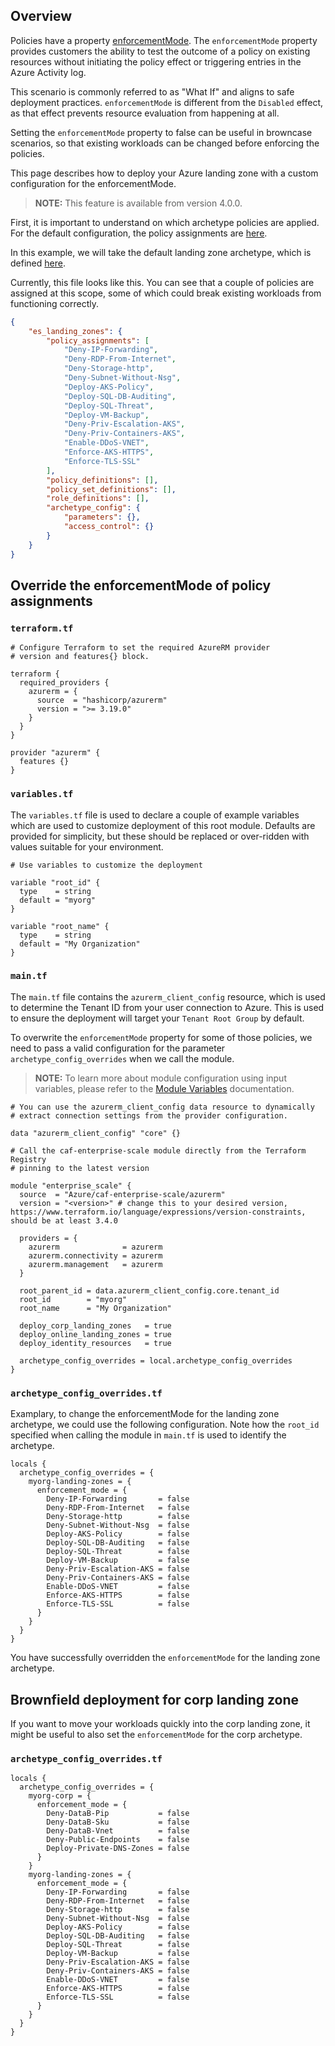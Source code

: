 <!-- markdownlint-disable first-line-h1 -->
## Overview

Policies have a property [enforcementMode](https://learn.microsoft.com/en-us/azure/governance/policy/concepts/assignment-structure#enforcement-mode). The `enforcementMode` property provides customers the ability to test the outcome of a policy on existing resources without initiating the policy effect or triggering entries in the Azure Activity log.

This scenario is commonly referred to as "What If" and aligns to safe deployment practices. `enforcementMode` is different from the `Disabled` effect, as that effect prevents resource evaluation from happening at all.

Setting the `enforcementMode` property to false can be useful in browncase scenarios, so that existing workloads can be changed before enforcing the policies.

This page describes how to deploy your Azure landing zone with a custom configuration for the enforcementMode.

> **NOTE:** This feature is available from version 4.0.0.

First, it is important to understand on which archetype policies are applied. For the default configuration, the policy assignments are [here](../../modules/archetypes/lib/archetype_definitions/).

In this example, we will take the default landing zone archetype, which is defined [here](../../modules/archetypes/lib/archetype_definitions/archetype_definition_es_landing_zones.tmpl.json).

Currently, this file looks like this. You can see that a couple of policies are assigned at this scope, some of which could break existing workloads from functioning correctly.

```json
{
    "es_landing_zones": {
        "policy_assignments": [
            "Deny-IP-Forwarding",
            "Deny-RDP-From-Internet",
            "Deny-Storage-http",
            "Deny-Subnet-Without-Nsg",
            "Deploy-AKS-Policy",
            "Deploy-SQL-DB-Auditing",
            "Deploy-SQL-Threat",
            "Deploy-VM-Backup",
            "Deny-Priv-Escalation-AKS",
            "Deny-Priv-Containers-AKS",
            "Enable-DDoS-VNET",
            "Enforce-AKS-HTTPS",
            "Enforce-TLS-SSL"
        ],
        "policy_definitions": [],
        "policy_set_definitions": [],
        "role_definitions": [],
        "archetype_config": {
            "parameters": {},
            "access_control": {}
        }
    }
}
```

## Override the enforcementMode of policy assignments

### `terraform.tf`

```hcl
# Configure Terraform to set the required AzureRM provider
# version and features{} block.

terraform {
  required_providers {
    azurerm = {
      source  = "hashicorp/azurerm"
      version = ">= 3.19.0"
    }
  }
}

provider "azurerm" {
  features {}
}
```

### `variables.tf`

The `variables.tf` file is used to declare a couple of example variables which are used to customize deployment of this root module. Defaults are provided for simplicity, but these should be replaced or over-ridden with values suitable for your environment.

```hcl
# Use variables to customize the deployment

variable "root_id" {
  type    = string
  default = "myorg"
}

variable "root_name" {
  type    = string
  default = "My Organization"
}
```

### `main.tf`

The `main.tf` file contains the `azurerm_client_config` resource, which is used to determine the Tenant ID from your user connection to Azure. This is used to ensure the deployment will target your `Tenant Root Group` by default.

To overwrite the `enforcementMode` property for some of those policies, we need to pass a valid configuration for the parameter `archetype_config_overrides` when we call the module.

> **NOTE:** To learn more about module configuration using input variables, please refer to the [Module Variables](%5BUser-Guide%5D-Module-Variables) documentation.

```hcl
# You can use the azurerm_client_config data resource to dynamically
# extract connection settings from the provider configuration.

data "azurerm_client_config" "core" {}

# Call the caf-enterprise-scale module directly from the Terraform Registry
# pinning to the latest version

module "enterprise_scale" {
  source  = "Azure/caf-enterprise-scale/azurerm"
  version = "<version>" # change this to your desired version, https://www.terraform.io/language/expressions/version-constraints, should be at least 3.4.0

  providers = {
    azurerm              = azurerm
    azurerm.connectivity = azurerm
    azurerm.management   = azurerm
  }

  root_parent_id = data.azurerm_client_config.core.tenant_id
  root_id        = "myorg"
  root_name      = "My Organization"
  
  deploy_corp_landing_zones   = true
  deploy_online_landing_zones = true
  deploy_identity_resources   = true

  archetype_config_overrides = local.archetype_config_overrides
}
```

### `archetype_config_overrides.tf`

Examplary, to change the enforcementMode for the landing zone archetype, we could use the following configuration. Note how the `root_id` specified when calling the module in `main.tf` is used to identify the archetype.

```hcl
locals {
  archetype_config_overrides = {
    myorg-landing-zones = {
      enforcement_mode = {
        Deny-IP-Forwarding       = false
        Deny-RDP-From-Internet   = false
        Deny-Storage-http        = false
        Deny-Subnet-Without-Nsg  = false
        Deploy-AKS-Policy        = false
        Deploy-SQL-DB-Auditing   = false
        Deploy-SQL-Threat        = false
        Deploy-VM-Backup         = false
        Deny-Priv-Escalation-AKS = false
        Deny-Priv-Containers-AKS = false
        Enable-DDoS-VNET         = false
        Enforce-AKS-HTTPS        = false
        Enforce-TLS-SSL          = false
      }
    }
  }
}
```

You have successfully overridden the `enforcementMode` for the landing zone archetype.

## Brownfield deployment for corp landing zone

If you want to move your workloads quickly into the corp landing zone, it might be useful to also set the `enforcementMode` for the corp archetype. 

### `archetype_config_overrides.tf`

```hcl
locals {
  archetype_config_overrides = {
    myorg-corp = {
      enforcement_mode = {
        Deny-DataB-Pip           = false
        Deny-DataB-Sku           = false
        Deny-DataB-Vnet          = false
        Deny-Public-Endpoints    = false
        Deploy-Private-DNS-Zones = false
      }
    }
    myorg-landing-zones = {
      enforcement_mode = {
        Deny-IP-Forwarding       = false
        Deny-RDP-From-Internet   = false
        Deny-Storage-http        = false
        Deny-Subnet-Without-Nsg  = false
        Deploy-AKS-Policy        = false
        Deploy-SQL-DB-Auditing   = false
        Deploy-SQL-Threat        = false
        Deploy-VM-Backup         = false
        Deny-Priv-Escalation-AKS = false
        Deny-Priv-Containers-AKS = false
        Enable-DDoS-VNET         = false
        Enforce-AKS-HTTPS        = false
        Enforce-TLS-SSL          = false
      }
    }
  }
}
```
